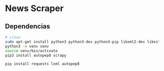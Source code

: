 # News Scraper

## Dependencias
```bash
# Linux
sudo apt-get install python3 python3-dev python3-pip libxml2-dev libxslt1-dev zlib1g-dev libffi-dev libssl-dev
python3 -m venv venv
source venv/bin/activate
pip3 install autopep8 scrapy
```

```python
pip install requests lxml autopep8
```